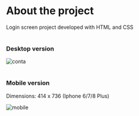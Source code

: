 # About the project

Login screen project developed with HTML and CSS
<br><br>
<h3> Desktop version </h3>

![conta](https://user-images.githubusercontent.com/111023661/218875700-7a6042b6-1760-42ce-afaf-49106d86b8c3.JPG)
<br><br>
<h3> Mobile version </h3>

Dimensions: 414 x 736 (Iphone 6/7/8 Plus)
<br>

![mobile](https://user-images.githubusercontent.com/111023661/218875953-9109cb73-de7d-4923-9271-10500ab8c828.JPG)

